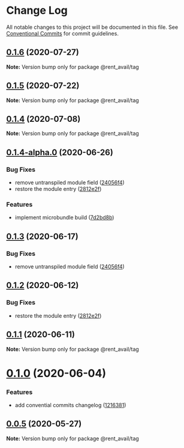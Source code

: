 # Change Log

All notable changes to this project will be documented in this file.
See [Conventional Commits](https://conventionalcommits.org) for commit guidelines.

## [0.1.6](https://github.com/rentalutions/elements/compare/@rent_avail/tag@0.1.5...@rent_avail/tag@0.1.6) (2020-07-27)

**Note:** Version bump only for package @rent_avail/tag





## [0.1.5](https://github.com/rentalutions/elements/compare/@rent_avail/tag@0.1.4...@rent_avail/tag@0.1.5) (2020-07-22)

**Note:** Version bump only for package @rent_avail/tag





## [0.1.4](https://github.com/rentalutions/elements/compare/@rent_avail/tag@0.1.4-alpha.0...@rent_avail/tag@0.1.4) (2020-07-08)

**Note:** Version bump only for package @rent_avail/tag





## [0.1.4-alpha.0](https://github.com/rentalutions/elements/compare/@rent_avail/tag@0.1.0...@rent_avail/tag@0.1.4-alpha.0) (2020-06-26)


### Bug Fixes

* remove untranspiled module field ([24056f4](https://github.com/rentalutions/elements/commit/24056f4dcc4ab05fc8d0c604a0630d7b3a8aca3c))
* restore the module entry ([2812e2f](https://github.com/rentalutions/elements/commit/2812e2f5d71068ce37a8511d9b8c527b5d63efae))


### Features

* implement microbundle build ([7d2bd8b](https://github.com/rentalutions/elements/commit/7d2bd8b20990211f6d048a3f393d78ac15ce0142))





## [0.1.3](https://github.com/rentalutions/elements/compare/@rent_avail/tag@0.1.2...@rent_avail/tag@0.1.3) (2020-06-17)


### Bug Fixes

* remove untranspiled module field ([24056f4](https://github.com/rentalutions/elements/commit/24056f4dcc4ab05fc8d0c604a0630d7b3a8aca3c))





## [0.1.2](https://github.com/rentalutions/elements/compare/@rent_avail/tag@0.1.1...@rent_avail/tag@0.1.2) (2020-06-12)


### Bug Fixes

* restore the module entry ([2812e2f](https://github.com/rentalutions/elements/commit/2812e2f5d71068ce37a8511d9b8c527b5d63efae))





## [0.1.1](https://github.com/rentalutions/elements/compare/@rent_avail/tag@0.1.0...@rent_avail/tag@0.1.1) (2020-06-11)

**Note:** Version bump only for package @rent_avail/tag





# [0.1.0](https://github.com/rentalutions/elements/compare/@rent_avail/tag@0.0.4...@rent_avail/tag@0.1.0) (2020-06-04)


### Features

* add convential commits changelog ([1216381](https://github.com/rentalutions/elements/commit/1216381d4e1bb8eb8dea4a2293a8bb84662195a9))





## [0.0.5](https://github.com/rentalutions/elements/compare/@rent_avail/tag@0.0.4...@rent_avail/tag@0.0.5) (2020-05-27)

**Note:** Version bump only for package @rent_avail/tag
